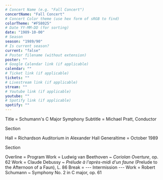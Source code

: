 ```yaml
---
# Concert Name (e.g. "Fall Concert")
concertName: "Fall Concert"
# Concert Color theme (use hex form of sRGB to find)
colorTheme: "#F58025"
# Date YY-MM-DD (for sorting)
date: "1989-10-00"
# Season
season: "1989/90"
# Is current season?
current: "false"
# Poster filename (without extension)
poster: ""
# Google Calendar link (if applicable)
calendar: ""
# Ticket link (if applicable)
tickets: ""
# Livestream link (if applicable)
stream: ""
# Youtube link (if applicable)
youtube: ""
# Spotify link (if applicable)
spotify: ""
---
```

Title = Schumann's C Major Symphony
Subtitle = Michael Pratt, Conductor

Section

Hall = Richardson Auditorium in Alexander Hall
Generaltime = October 1989

Section

Overline = Program
Work = Ludwig van Beethoven ~ *Coriolan Overture*, op. 62
Work = Claude Debussy ~ *Prélude à l'après-midi d'un faune* (Prelude to the Afternoon of a Faun), L. 86
Break = --- Intermission ---
Work = Robert Schumann ~ Symphony No. 2 in C major, op. 61
